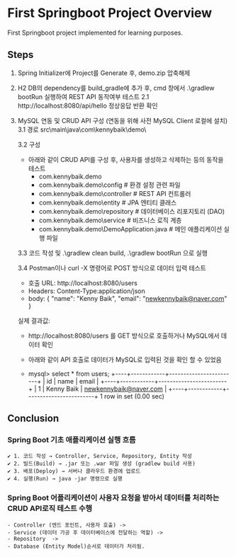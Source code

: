 # First Springboot Project Overview
First Springboot project implemented for learning purposes.

## Steps
1. Spring Initializer에 Project를 Generate 후, demo.zip 압축해제

2. H2 DB의 dependency를 build_gradle에 추가 후, cmd 창에서 .\gradlew bootRun 실행하여 REST API 동작여부 테스트
	2.1 http://localhost:8080/api/hello 정상응답 반환 확인
	
3. MySQL 연동 및 CRUD API 구성 (연동을 위해 사전 MySQL Client 로컬에 설치)
	3.1 경로
	src\main\java\com\kennybaik\demo\

	3.2 구성
	- 아래와 같이 CRUD API를 구성 후, 사용자를 생성하고 삭제하는 등의 동작을 테스트		
		- com.kennybaik.demo
		- com.kennybaik.demo\config             # 환경 설정 관련 파일
		- com.kennybaik.demo\controller         # REST API 컨트롤러
		- com.kennybaik.demo\entity             # JPA 엔티티 클래스
		- com.kennybaik.demo\repository         # 데이터베이스 리포지토리 (DAO)
		- com.kennybaik.demo\service            # 비즈니스 로직 계층
		- com.kennybaik.demo\DemoApplication.java   # 메인 애플리케이션 실행 파일
	
	3.3 코드 작성 및 .\gradlew clean build, .\gradlew bootRun 으로 실행
	
	3.4 Postman이나 curl -X 명령어로 POST 방식으로 데이터 입력 테스트
	- 호출 URL: http://localhost:8080/users
	- Headers: Content-Type:application/json
	- body:
	{
    "name": "Kenny Baik",
    "email": "newkennybaik@naver.com"
	}
	
	실제 결과값:
	- http://localhost:8080/users 를 GET 방식으로 호출하거나 MySQL에서 데이터 확인
	
	- 아래와 같이 API 호출로 데이터가 MySQL로 입력된 것을 확인 할 수 있었음
	- mysql> select * from users;
	+----+------------+------------------------+
	| id | name       | email                  |
	+----+------------+------------------------+
	|  1 | Kenny Baik | newkennybaik@naver.com |
	+----+------------+------------------------+
	1 row in set (0.00 sec)

## Conclusion
### Spring Boot 기초 애플리케이션 실행 흐름
	✔ 1. 코드 작성 → Controller, Service, Repository, Entity 작성
	✔ 2. 빌드(Build) → .jar 또는 .war 파일 생성 (gradlew build 사용)
	✔ 3. 배포(Deploy) → 서버나 클라우드 환경에 업로드
	✔ 4. 실행(Run) → java -jar 명령으로 실행
	
### Spring Boot 어플리케이션이 사용자 요청을 받아서 데이터를 처리하는 CRUD API로직 테스트 수행
	- Controller (엔드 포인트, 사용자 호출) -> 
	- Service (데이터 가공 후 데이터베이스에 전달하는 역할) -> 
	- Repository  -> 
	- Database (Entity Model)순서로 데이터가 처리됨.